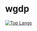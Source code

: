 # wgdp

[![Top Langs](https://github-readme-stats.vercel.app/api/top-langs/?username=wgdp&layout=compact&theme=tokyonight)](https://github.com/anuraghazra/github-readme-stats)
